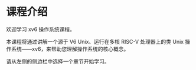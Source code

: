 # 课程介绍

欢迎学习 xv6 操作系统课程。

本课程将通过讲解一个源于 V6 Unix、运行在多核 RISC-V 处理器上的类 Unix 操作系统——xv6，来帮助您理解操作系统的核心概念。

请从左侧的侧边栏中选择一个章节开始学习。